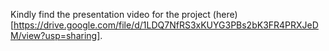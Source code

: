 Kindly find the presentation video for the project (here)[https://drive.google.com/file/d/1LDQ7NfRS3xKUYG3PBs2bK3FR4PRXJeDM/view?usp=sharing].

